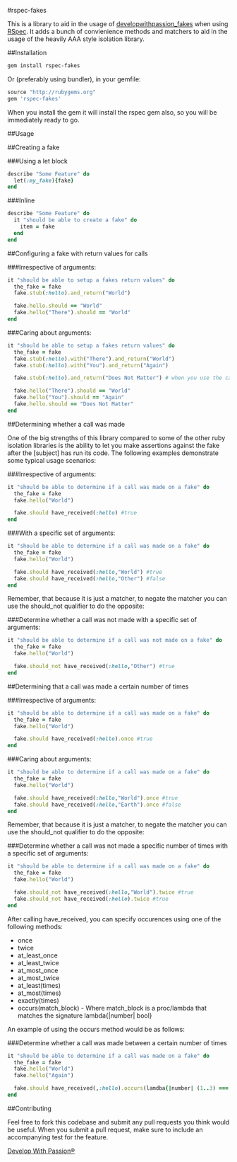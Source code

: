 #rspec-fakes

This is a library to aid in the usage of [developwithpassion_fakes](http://github.com/developwithpassion/developwithpassion_fakes) when using [RSpec](https://github.com/rspec/rspec). It adds a bunch of convienience methods and matchers to aid in the usage of the heavily AAA style isolation library.

##Installation
```bash
gem install rspec-fakes
```
Or (preferably using bundler), in your gemfile:

```ruby
source "http://rubygems.org"
gem 'rspec-fakes'
```

When you install the gem it will install the rspec gem also, so you will be immediately ready to go.

##Usage

##Creating a fake

###Using a let block
```ruby
describe "Some Feature" do
  let(:my_fake){fake}
end
```

###Inline
```ruby
describe "Some Feature" do
  it "should be able to create a fake" do
    item = fake
  end
end
```
##Configuring a fake with return values for calls

###Irrespective of arguments:
```ruby
it "should be able to setup a fakes return values" do
  the_fake = fake
  fake.stub(:hello).and_return("World")

  fake.hello.should == "World"
  fake.hello("There").should == "World"
end
```

###Caring about arguments:
```ruby
it "should be able to setup a fakes return values" do
  the_fake = fake
  fake.stub(:hello).with("There").and_return("World")
  fake.stub(:hello).with("You").and_return("Again")

  fake.stub(:hello).and_return("Does Not Matter") # when you use the catch_all, make sure that it is the last step used for a particular method (as above)

  fake.hello("There").should == "World"
  fake.hello("You").should == "Again"
  fake.hello.should == "Does Not Matter"
end
```

##Determining whether a call was made

One of the big strengths of this library compared to some of the other ruby isolation libraries is the ability to let you make assertions against the fake after the [subject] has run its code. The following examples demonstrate some typical usage scenarios:

###Irrespective of arguments:
```ruby
it "should be able to determine if a call was made on a fake" do
  the_fake = fake
  fake.hello("World")

  fake.should have_received(:hello) #true
end
```
###With a specific set of arguments:
```ruby
it "should be able to determine if a call was made on a fake" do
  the_fake = fake
  fake.hello("World")

  fake.should have_received(:hello,"World") #true
  fake.should have_received(:hello,"Other") #false
end
```
Remember, that because it is just a matcher, to negate the matcher you can use the should_not qualifier to do the opposite:

###Determine whether a call was not made with a specific set of arguments:
```ruby
it "should be able to determine if a call was not made on a fake" do
  the_fake = fake
  fake.hello("World")

  fake.should_not have_received(:hello,"Other") #true
end
```

##Determining that a call was made a certain number of times

###Irrespective of arguments:
```ruby
it "should be able to determine if a call was made on a fake" do
  the_fake = fake
  fake.hello("World")

  fake.should have_received(:hello).once #true
end
```

###Caring about arguments:
```ruby
it "should be able to determine if a call was made on a fake" do
  the_fake = fake
  fake.hello("World")

  fake.should have_received(:hello,"World").once #true
  fake.should have_received(:hello,"Earth").once #false
end
```

Remember, that because it is just a matcher, to negate the matcher you can use the should_not qualifier to do the opposite:

###Determine whether a call was not made a specific number of times with a specific set of arguments:
```ruby
it "should be able to determine if a call was made on a fake" do
  the_fake = fake
  fake.hello("World")

  fake.should_not have_received(:hello,"World").twice #true
  fake.should_not have_received(:hello).twice #true
end
```

After calling have_received, you can specify occurences using one of the following methods:

* once
* twice
* at_least_once
* at_least_twice
* at_most_once
* at_most_twice
* at_least(times)
* at_most(times)
* exactly(times)
* occurs(match_block) - Where match_block is a proc/lambda that matches the signature lambda{|number| bool}

An example of using the occurs method would be as follows:

###Determine whether a call was made between a certain number of times
```ruby
it "should be able to determine if a call was made on a fake" do
  the_fake = fake
  fake.hello("World")
  fake.hello("Again")

  fake.should have_received(,:hello).occurs(lamdba{|number| (1..3) === number}) #true
end
```

##Contributing

Feel free to fork this codebase and submit any pull requests you think would be useful. When you submit a pull request, make sure to include an accompanying test for the feature.


[Develop With Passion®](http://www.developwithpassion.com)
